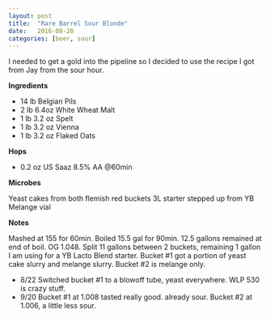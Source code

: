 ```yaml
---
layout: post
title:  "Rare Barrel Sour Blonde"
date:   2016-08-20
categories: [beer, sour]
---
```


I needed to get a gold into the pipeline so I decided to use the recipe I got from Jay from the sour hour.

**Ingredients**

* 14 lb Belgian Pils
* 2 lb 6.4oz White Wheat Malt
* 1 lb 3.2 oz Spelt
* 1 lb 3.2 oz Vienna
* 1 lb 3.2 oz Flaked Oats

**Hops**

* 0.2 oz US Saaz 8.5% AA @60min


**Microbes**

Yeast cakes from both flemish red buckets
3L starter stepped up from YB Melange vial
	
**Notes**

Mashed at 155 for 60min. Boiled 15.5 gal for 90min. 12.5 gallons remained at end of boil. OG 1.048. Split 11 gallons between 2 buckets, remaining 1 gallon I am using for a YB Lacto Blend starter. Bucket #1 got a portion of yeast cake slurry and melange slurry. Bucket #2 is melange only.

* 8/22 Switched bucket #1 to a blowoff tube, yeast everywhere. WLP 530 is crazy stuff.
* 9/20 Bucket #1 at 1.008 tasted really good. already sour. Bucket #2 at 1.006, a little less sour.